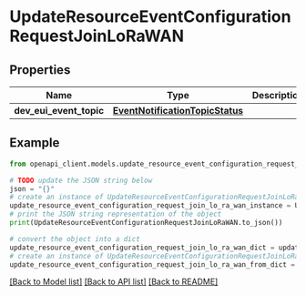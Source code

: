 # UpdateResourceEventConfigurationRequestJoinLoRaWAN


## Properties

Name | Type | Description | Notes
------------ | ------------- | ------------- | -------------
**dev_eui_event_topic** | [**EventNotificationTopicStatus**](EventNotificationTopicStatus.md) |  | [optional] 

## Example

```python
from openapi_client.models.update_resource_event_configuration_request_join_lo_ra_wan import UpdateResourceEventConfigurationRequestJoinLoRaWAN

# TODO update the JSON string below
json = "{}"
# create an instance of UpdateResourceEventConfigurationRequestJoinLoRaWAN from a JSON string
update_resource_event_configuration_request_join_lo_ra_wan_instance = UpdateResourceEventConfigurationRequestJoinLoRaWAN.from_json(json)
# print the JSON string representation of the object
print(UpdateResourceEventConfigurationRequestJoinLoRaWAN.to_json())

# convert the object into a dict
update_resource_event_configuration_request_join_lo_ra_wan_dict = update_resource_event_configuration_request_join_lo_ra_wan_instance.to_dict()
# create an instance of UpdateResourceEventConfigurationRequestJoinLoRaWAN from a dict
update_resource_event_configuration_request_join_lo_ra_wan_from_dict = UpdateResourceEventConfigurationRequestJoinLoRaWAN.from_dict(update_resource_event_configuration_request_join_lo_ra_wan_dict)
```
[[Back to Model list]](../README.md#documentation-for-models) [[Back to API list]](../README.md#documentation-for-api-endpoints) [[Back to README]](../README.md)


